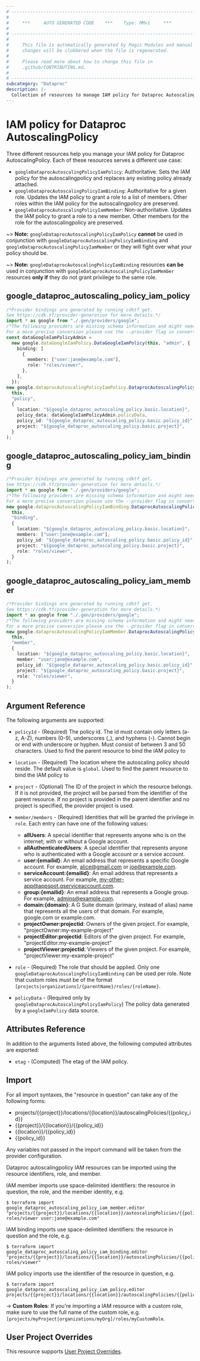 ```yaml
---
# ----------------------------------------------------------------------------
#
#     ***     AUTO GENERATED CODE    ***    Type: MMv1     ***
#
# ----------------------------------------------------------------------------
#
#     This file is automatically generated by Magic Modules and manual
#     changes will be clobbered when the file is regenerated.
#
#     Please read more about how to change this file in
#     .github/CONTRIBUTING.md.
#
# ----------------------------------------------------------------------------
subcategory: "Dataproc"
description: |-
  Collection of resources to manage IAM policy for Dataproc AutoscalingPolicy
---
```


# IAM policy for Dataproc AutoscalingPolicy

Three different resources help you manage your IAM policy for Dataproc AutoscalingPolicy. Each of these resources serves a different use case:

* `googleDataprocAutoscalingPolicyIamPolicy`: Authoritative. Sets the IAM policy for the autoscalingpolicy and replaces any existing policy already attached.
* `googleDataprocAutoscalingPolicyIamBinding`: Authoritative for a given role. Updates the IAM policy to grant a role to a list of members. Other roles within the IAM policy for the autoscalingpolicy are preserved.
* `googleDataprocAutoscalingPolicyIamMember`: Non-authoritative. Updates the IAM policy to grant a role to a new member. Other members for the role for the autoscalingpolicy are preserved.

\~> **Note:** `googleDataprocAutoscalingPolicyIamPolicy` **cannot** be used in conjunction with `googleDataprocAutoscalingPolicyIamBinding` and `googleDataprocAutoscalingPolicyIamMember` or they will fight over what your policy should be.

\~> **Note:** `googleDataprocAutoscalingPolicyIamBinding` resources **can be** used in conjunction with `googleDataprocAutoscalingPolicyIamMember` resources **only if** they do not grant privilege to the same role.

## google\_dataproc\_autoscaling\_policy\_iam\_policy

```typescript
/*Provider bindings are generated by running cdktf get.
See https://cdk.tf/provider-generation for more details.*/
import * as google from "./.gen/providers/google";
/*The following providers are missing schema information and might need manual adjustments to synthesize correctly: google.
For a more precise conversion please use the --provider flag in convert.*/
const dataGoogleIamPolicyAdmin =
  new google.dataGoogleIamPolicy.DataGoogleIamPolicy(this, "admin", {
    binding: [
      {
        members: ["user:jane@example.com"],
        role: "roles/viewer",
      },
    ],
  });
new google.dataprocAutoscalingPolicyIamPolicy.DataprocAutoscalingPolicyIamPolicy(
  this,
  "policy",
  {
    location: "${google_dataproc_autoscaling_policy.basic.location}",
    policy_data: dataGoogleIamPolicyAdmin.policyData,
    policy_id: "${google_dataproc_autoscaling_policy.basic.policy_id}",
    project: "${google_dataproc_autoscaling_policy.basic.project}",
  }
);

```

## google\_dataproc\_autoscaling\_policy\_iam\_binding

```typescript
/*Provider bindings are generated by running cdktf get.
See https://cdk.tf/provider-generation for more details.*/
import * as google from "./.gen/providers/google";
/*The following providers are missing schema information and might need manual adjustments to synthesize correctly: google.
For a more precise conversion please use the --provider flag in convert.*/
new google.dataprocAutoscalingPolicyIamBinding.DataprocAutoscalingPolicyIamBinding(
  this,
  "binding",
  {
    location: "${google_dataproc_autoscaling_policy.basic.location}",
    members: ["user:jane@example.com"],
    policy_id: "${google_dataproc_autoscaling_policy.basic.policy_id}",
    project: "${google_dataproc_autoscaling_policy.basic.project}",
    role: "roles/viewer",
  }
);

```

## google\_dataproc\_autoscaling\_policy\_iam\_member

```typescript
/*Provider bindings are generated by running cdktf get.
See https://cdk.tf/provider-generation for more details.*/
import * as google from "./.gen/providers/google";
/*The following providers are missing schema information and might need manual adjustments to synthesize correctly: google.
For a more precise conversion please use the --provider flag in convert.*/
new google.dataprocAutoscalingPolicyIamMember.DataprocAutoscalingPolicyIamMember(
  this,
  "member",
  {
    location: "${google_dataproc_autoscaling_policy.basic.location}",
    member: "user:jane@example.com",
    policy_id: "${google_dataproc_autoscaling_policy.basic.policy_id}",
    project: "${google_dataproc_autoscaling_policy.basic.project}",
    role: "roles/viewer",
  }
);

```

## Argument Reference

The following arguments are supported:

*   `policyId` - (Required) The policy id. The id must contain only letters (a-z, A-Z), numbers (0-9), underscores (\_),
    and hyphens (-). Cannot begin or end with underscore or hyphen. Must consist of between
    3 and 50 characters.
    Used to find the parent resource to bind the IAM policy to

*   `location` - (Required) The  location where the autoscaling policy should reside.
    The default value is `global`.
    Used to find the parent resource to bind the IAM policy to

*   `project` - (Optional) The ID of the project in which the resource belongs.
    If it is not provided, the project will be parsed from the identifier of the parent resource. If no project is provided in the parent identifier and no project is specified, the provider project is used.

*   `member/members` - (Required) Identities that will be granted the privilege in `role`.
    Each entry can have one of the following values:
    * **allUsers**: A special identifier that represents anyone who is on the internet; with or without a Google account.
    * **allAuthenticatedUsers**: A special identifier that represents anyone who is authenticated with a Google account or a service account.
    * **user:{emailid}**: An email address that represents a specific Google account. For example, alice@gmail.com or joe@example.com.
    * **serviceAccount:{emailid}**: An email address that represents a service account. For example, my-other-app@appspot.gserviceaccount.com.
    * **group:{emailid}**: An email address that represents a Google group. For example, admins@example.com.
    * **domain:{domain}**: A G Suite domain (primary, instead of alias) name that represents all the users of that domain. For example, google.com or example.com.
    * **projectOwner:projectid**: Owners of the given project. For example, "projectOwner:my-example-project"
    * **projectEditor:projectid**: Editors of the given project. For example, "projectEditor:my-example-project"
    * **projectViewer:projectid**: Viewers of the given project. For example, "projectViewer:my-example-project"

*   `role` - (Required) The role that should be applied. Only one
    `googleDataprocAutoscalingPolicyIamBinding` can be used per role. Note that custom roles must be of the format
    `[projects|organizations]/{parentName}/roles/{roleName}`.

*   `policyData` - (Required only by `googleDataprocAutoscalingPolicyIamPolicy`) The policy data generated by
    a `googleIamPolicy` data source.

## Attributes Reference

In addition to the arguments listed above, the following computed attributes are
exported:

* `etag` - (Computed) The etag of the IAM policy.

## Import

For all import syntaxes, the "resource in question" can take any of the following forms:

* projects/{{project}}/locations/{{location}}/autoscalingPolicies/{{policy\_id}}
* {{project}}/{{location}}/{{policy\_id}}
* {{location}}/{{policy\_id}}
* {{policy\_id}}

Any variables not passed in the import command will be taken from the provider configuration.

Dataproc autoscalingpolicy IAM resources can be imported using the resource identifiers, role, and member.

IAM member imports use space-delimited identifiers: the resource in question, the role, and the member identity, e.g.

```console
$ terraform import google_dataproc_autoscaling_policy_iam_member.editor "projects/{{project}}/locations/{{location}}/autoscalingPolicies/{{policy_id}} roles/viewer user:jane@example.com"
```

IAM binding imports use space-delimited identifiers: the resource in question and the role, e.g.

```console
$ terraform import google_dataproc_autoscaling_policy_iam_binding.editor "projects/{{project}}/locations/{{location}}/autoscalingPolicies/{{policy_id}} roles/viewer"
```

IAM policy imports use the identifier of the resource in question, e.g.

```console
$ terraform import google_dataproc_autoscaling_policy_iam_policy.editor projects/{{project}}/locations/{{location}}/autoscalingPolicies/{{policy_id}}
```

\-> **Custom Roles**: If you're importing a IAM resource with a custom role, make sure to use the
full name of the custom role, e.g. `[projects/myProject|organizations/myOrg]/roles/myCustomRole`.

## User Project Overrides

This resource supports [User Project Overrides](https://registry.terraform.io/providers/hashicorp/google/latest/docs/guides/provider_reference#user_project_override).
